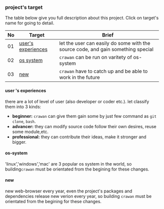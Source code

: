 ### project's target

The table below give you full description about this project. Click on target's name for going to detail.

|No|Target|Brief|
|---|---|---|
|01|[user's experiences](#user's-experiences)|let the user can easily do some with the source code, and gain something special|
|02|[os system](#os-system)|`crawan` can be run on varitety of os-system|
|03|[new](#new)|`crawan` have to catch up and be able to work in the future|

#### user 's experiences
there are a lot of level of user (also developer or coder etc.). let classify them into 3 kinds:
- **beginner:** `crawan` can give them gain some by just few command as `git clone`, `bash`.
- **advancer:** they can modify source code follow their own desires, reuse some module,etc.
- **professional:** they can contribute their ideas, make it stronger and bigger.

#### os-system
'linux','windows','mac' are 3 popular os system in the world, so building`crawan` must be orientated from the begining for these changes.

#### new
new web-browser every year, even the project's packages and dependencies release new verion every year, so building `crawan` must be orientated from the begining for these changes.
